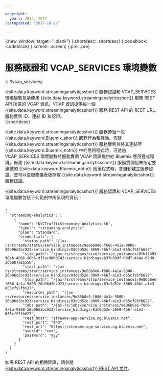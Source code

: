 ```yaml
---

copyright:
  years: 2015, 2017
lastupdated: "2017-10-27"

---
```


<!-- Attribute definitions -->
{:new_window: target="_blank"}
{:shortdesc: .shortdesc}
{:codeblock: .codeblock}
{:screen: .screen}
{:pre: .pre}

# 服務認證和 VCAP_SERVICES 環境變數
{: #vcap_services}

{{site.data.keyword.streaminganalyticsshort}} 服務認證和 VCAP_SERVICES 環境變數包括使用 {{site.data.keyword.streaminganalyticsshort}} 服務 REST API 所需的 VCAP 資訊。VCAP 資訊提供每一個 {{site.data.keyword.streaminganalyticsshort}} 服務 REST API 的 REST URL、服務實例 ID、連結 ID 和認證。  
{:shortdesc}


{{site.data.keyword.streaminganalyticsshort}} 服務遵循一般 {{site.data.keyword.Bluemix_short}} 服務行為和互動。佈建 {{site.data.keyword.streaminganalyticsshort}} 服務實例並將其連結至 {{site.data.keyword.Bluemix_notm}} 中的應用程式時，可透過 VCAP_SERVICES 環境變數將服務實例 VCAP 資訊提供給 Bluemix 應用程式環境。佈建 {{site.data.keyword.streaminganalyticsshort}} 服務實例但未指定要連結的 {{site.data.keyword.Bluemix_notm}} 應用程式時，會自動建立服務認證。您可以從服務儀表板存取 {{site.data.keyword.streaminganalyticsshort}} 服務認證。


{{site.data.keyword.streaminganalyticsshort}} 服務認證和 VCAP_SERVICES 環境變數包括下列範例中所呈現的資訊：

<pre><code>
{
  "streaming-analytics": [
    {
      "name": "NYCTrafficStreaming Analytics-t6",
      "label": "streaming-analytics",
      "plan": "Standard",
      "credentials": {
        "status_path": "/jax-rs/streams/status/service_instances/9e86b8e6-f606-4a1a-9800-26b96d2bc923/service_bindings/83c9d52e-3069-46bf-a1e3-655cf95fb627",
        "size_path": "/jax-rs/streams/size/service_instances/0fb17393-90eb-4066-96b6-df1ac9860743/service_bindings/b37b89df-b0d7-464e-b7d9-3db607a26550",
        "start_path": "/jax-rs/streams/start/service_instances/9e86b8e6-f606-4a1a-9800-26b96d2bc923/service_bindings/83c9d52e-3069-46bf-a1e3-655cf95fb627",
        "stop_path": "/jax-rs/streams/stop/service_instances/9e86b8e6-f606-4a1a-9800-26b96d2bc923/service_bindings/83c9d52e-3069-46bf-a1e3-655cf95fb627",
        "resources_path": "/jax-rs/resources/service_instances/9e86b8e6-f606-4a1a-9800-26b96d2bc923/service_bindings/83c9d52e-3069-46bf-a1e3-655cf95fb627",
        "jobs_path": "/jax-rs/jobs/service_instances/9e86b8e6-f606-4a1a-9800-26b96d2bc923/service_bindings/83c9d52e-3069-46bf-a1e3-655cf95fb627",
        "rest_host": "streams-app-service.ng.bluemix.net",
        "rest_port": "443",
        "rest_url": "https://streams-app-service.ng.bluemix.net",
        "userid": "xxx",
        "password": "yyy"
      }
    }
  ]
}	  
</code></pre>

如需 REST API 的相關資訊，請參閱 [{{site.data.keyword.streaminganalyticsshort}} REST API 文件](https://console.ng.bluemix.net/apidocs/220)。

